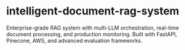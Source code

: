 # intelligent-document-rag-system
Enterprise-grade RAG system with multi-LLM orchestration, real-time document processing, and production monitoring. Built with FastAPI, Pinecone, AWS, and advanced evaluation frameworks.
